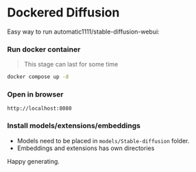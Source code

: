 # Dockered Diffusion

Easy way to run automatic1111/stable-diffusion-webui:

### Run docker container
> This stage can last for some time
```bash
docker compose up -d
```
### Open in browser
```
http://localhost:8080
```
### Install models/extensions/embeddings

- Models need to be placed in `models/Stable-diffusion` folder.
- Embeddings and extensions has own directories

Happy generating.